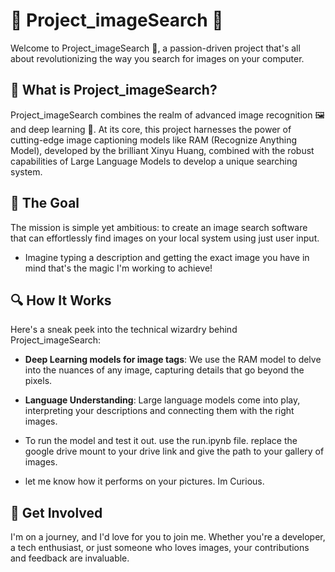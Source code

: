 # 🌟 Project_imageSearch 🌟

Welcome to Project_imageSearch 👀, a passion-driven project that's all about revolutionizing the way you search for images on your computer.

## 🚀 What is Project_imageSearch?

Project_imageSearch combines the realm of advanced image recognition 🖼️ and deep learning 🧠. 
At its core, this project harnesses the power of cutting-edge image captioning models like RAM (Recognize Anything Model), developed by the brilliant Xinyu Huang, combined with the robust capabilities of Large Language Models to develop a unique searching system.

## 🎯 The Goal

The mission is simple yet ambitious: to create an image search software that can effortlessly find images on your local system using just user input.
-  Imagine typing a description and getting the exact image you have in mind  that's the magic I'm working to achieve!

## 🔍 How It Works

Here's a sneak peek into the technical wizardry behind Project_imageSearch:

- **Deep Learning models for image tags**: We use the RAM model to delve into the nuances of any image, capturing details that go beyond the pixels.
- **Language Understanding**: Large language models come into play, interpreting your descriptions and connecting them with the right images.

- To run the model and test it out. use the run.ipynb file. replace the google drive mount to your drive link and give the path to your gallery of images.
- let me know how it performs on your pictures. Im Curious.
## 🙌 Get Involved

I'm on a journey, and I'd love for you to join me. Whether you're a developer, a tech enthusiast, or just someone who loves images, your contributions and feedback are invaluable.


